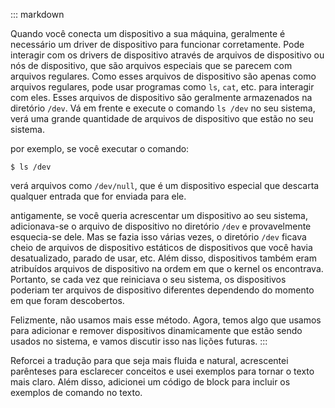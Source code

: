 ::: markdown

Quando você conecta um dispositivo a sua máquina, geralmente é necessário um driver de dispositivo para funcionar corretamente. Pode interagir com os drivers de dispositivo através de arquivos de dispositivo ou nós de dispositivo, que são arquivos especiais que se parecem com arquivos regulares. Como esses arquivos de dispositivo são apenas como arquivos regulares, pode usar programas como `ls`, `cat`, etc. para interagir com eles. Esses arquivos de dispositivo são geralmente armazenados na diretório `/dev`. Vá em frente e execute o comando `ls /dev` no seu sistema, verá uma grande quantidade de arquivos de dispositivo que estão no seu sistema.

por exemplo, se você executar o comando:
```
$ ls /dev
```
verá arquivos como `/dev/null`, que é um dispositivo especial que descarta qualquer entrada que for enviada para ele.

 antigamente, se você queria acrescentar um dispositivo ao seu sistema, adicionava-se o arquivo de dispositivo no diretório `/dev` e provavelmente esquecia-se dele. Mas se fazia isso várias vezes, o diretório `/dev` ficava cheio de arquivos de dispositivo estáticos de dispositivos que você havia desatualizado, parado de usar, etc. Além disso, dispositivos também eram atribuídos arquivos de dispositivo na ordem em que o kernel os encontrava. Portanto, se cada vez que reiniciava o seu sistema, os dispositivos poderiam ter arquivos de dispositivo diferentes dependendo do momento em que foram descobertos.

 Felizmente, não usamos mais esse método. Agora, temos algo que usamos para adicionar e remover dispositivos dinamicamente que estão sendo usados no sistema, e vamos discutir isso nas lições futuras.
:::

Reforcei a tradução para que seja mais fluida e natural, acrescentei parênteses para esclarecer conceitos e usei exemplos para tornar o texto mais claro. Além disso, adicionei um código de block para incluir os exemplos de comando no texto.